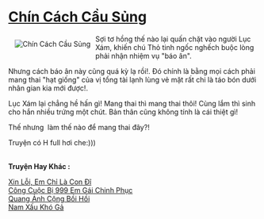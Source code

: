 <a href="https://utruyen.com/chin-cach-cau-sung/21847/" title="Chín Cách Cầu Sủng"><h1>Chín Cách Cầu Sủng</h1></a><div style="display:table"><img align="right" style="float: left; padding: 10px;" src="https://utruyen.com/images/story/200x260/chin-cach-cau-sung.jpg" alt="Chín Cách Cầu Sủng">Sợi tơ hồng thế nào lại quấn chặt vào người Lục Xám, khiến chú Thỏ tinh ngốc nghếch buộc lòng phải nhận nhiệm vụ "báo ân". <p></p>Nhưng cách báo ân này cũng quá kỳ lạ rồi!. Đó chính là bằng mọi cách phải mang thai "hạt giống" của vị tổng tài lạnh lùng vẻ mặt rất chi là táo bón dưới nhân gian kia mới được!. <p></p>Lục Xám lại chẳng hề hấn gì! Mang thai thì mang thai thôi! Cùng lắm thì sinh cho hắn nhiều trứng một chút. Bản thân cũng không tính là cái thiệt gì!<p></p>Thế nhưng  làm thế nào để mang thai đây?!<p></p>Truyện có H full hơi che:)))</div><p><br><b>Truyện Hay Khác :</b></p><a href="https://utruyen.com/xin-loi-em-chi-la-con-di/3947/" alt="Xin Lỗi, Em Chỉ Là Con Đĩ">Xin Lỗi, Em Chỉ Là Con Đĩ</a><br/><a href="https://github.com/quanluxury/ngontinhhot/tree/master/truyenhay/17557/" alt="Công Cuộc Bị 999 Em Gái Chinh Phục">Công Cuộc Bị 999 Em Gái Chinh Phục</a><br/><a href="https://dammyh.wordpress.com/2019/11/07/quang-anh-cong-boi-hoi/" alt="Quang Ảnh Cộng Bồi Hồi">Quang Ảnh Cộng Bồi Hồi</a><br/><a href="https://dammyh.wordpress.com/2019/11/07/nam-xau-kho-ga/" alt="Nam Xấu Khó Gả">Nam Xấu Khó Gả</a><br/>